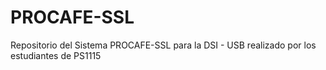 # PROCAFE-SSL
Repositorio del Sistema PROCAFE-SSL para la DSI - USB
realizado por los estudiantes de PS1115
